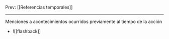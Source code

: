 Prev: [[Referencias temporales]]
___
Menciones a acontecimientos ocurridos previamente al tiempo de la acción
- ![[flashback]]